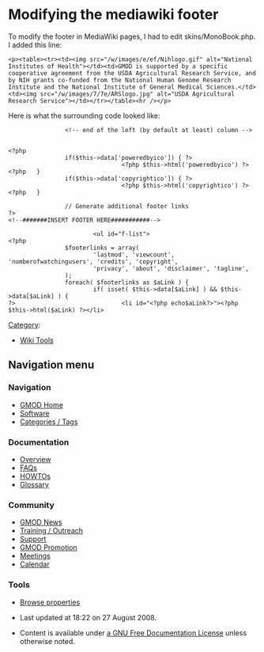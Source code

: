 



<span id="top"></span>




# <span dir="auto">Modifying the mediawiki footer</span>









To modify the footer in MediaWiki pages, I had to edit
skins/MonoBook.php. I added this line:

    <p><table><tr><td><img src="/w/images/e/ef/Nihlogo.gif" alt="National Institutes of Health"></td><td>GMOD is supported by a specific cooperative agreement from the USDA Agricultural Research Service, and by NIH grants co-funded from the National Human Genome Research Institute and the National Institute of General Medical Sciences.</td><td><img src="/w/images/7/7e/ARSlogo.jpg" alt="USDA Agricultural Research Service"></td></tr></table><hr /></p>

Here is what the surrounding code looked like:

                    <!-- end of the left (by default at least) column -->
                            
                            
    <?php
                    if($this->data['poweredbyico']) { ?>
                                    <?php $this->html('poweredbyico') ?>
    <?php   }
                    if($this->data['copyrightico']) { ?>
                                    <?php $this->html('copyrightico') ?>
    <?php   }

                    // Generate additional footer links
    ?>
    <!--#######INSERT FOOTER HERE###########-->

                            <ul id="f-list">
    <?php
                    $footerlinks = array(
                            'lastmod', 'viewcount', 'numberofwatchingusers', 'credits', 'copyright',
                            'privacy', 'about', 'disclaimer', 'tagline',
                    );
                    foreach( $footerlinks as $aLink ) {
                            if( isset( $this->data[$aLink] ) && $this->data[$aLink] ) {
    ?>                              <li id="<?php echo$aLink?>"><?php $this->html($aLink) ?></li>




[Category](Special%3ACategories "Special%3ACategories"):

- [Wiki Tools](Category%3AWiki_Tools "Category%3AWiki Tools")






## Navigation menu









### Navigation



- <span id="n-GMOD-Home">[GMOD Home](Main_Page)</span>
- <span id="n-Software">[Software](GMOD_Components)</span>
- <span id="n-Categories-.2F-Tags">[Categories /
  Tags](Categories)</span>




### Documentation



- <span id="n-Overview">[Overview](Overview)</span>
- <span id="n-FAQs">[FAQs](Category%3AFAQ)</span>
- <span id="n-HOWTOs">[HOWTOs](Category%3AHOWTO)</span>
- <span id="n-Glossary">[Glossary](Glossary)</span>




### Community



- <span id="n-GMOD-News">[GMOD News](GMOD_News)</span>
- <span id="n-Training-.2F-Outreach">[Training /
  Outreach](Training_and_Outreach)</span>
- <span id="n-Support">[Support](Support)</span>
- <span id="n-GMOD-Promotion">[GMOD Promotion](GMOD_Promotion)</span>
- <span id="n-Meetings">[Meetings](Meetings)</span>
- <span id="n-Calendar">[Calendar](Calendar)</span>




### Tools

- <span id="t-smwbrowselink"><a href="Special%3ABrowse/Modifying_the_mediawiki_footer"
  rel="smw-browse">Browse properties</a></span>



- <span id="footer-info-lastmod">Last updated at 18:22 on 27 August
  2008.</span>
<!-- - <span id="footer-info-viewcount">17,239 page views.</span> -->
- <span id="footer-info-copyright">Content is available under
  <a href="http://www.gnu.org/licenses/fdl-1.3.html" class="external"
  rel="nofollow">a GNU Free Documentation License</a> unless otherwise
  noted.</span>

<!-- -->



<!-- -->




